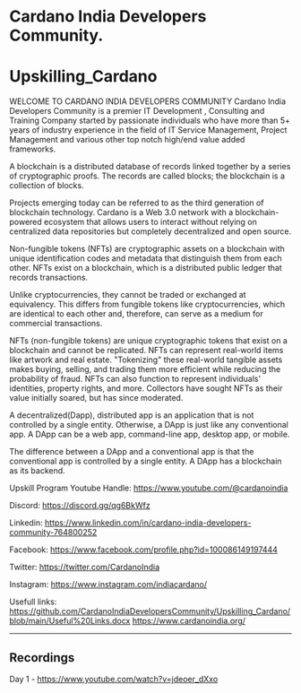 # Cardano India Developers Community.
# Upskilling_Cardano
WELCOME TO CARDANO INDIA DEVELOPERS COMMUNITY
Cardano India Developers Community is a premier IT Development , Consulting and Training Company started by passionate individuals who have more than 5+ years of industry experience in the field of IT Service Management, Project Management and various other top notch high/end value added frameworks.

A blockchain is a distributed database of records linked together by a series of cryptographic proofs. The records are called blocks; the blockchain is a collection of blocks.

Projects emerging today can be referred to as the third generation of blockchain technology. Cardano is a Web 3.0 network with a blockchain-powered ecosystem that allows users to interact without relying on centralized data repositories but completely decentralized and open source.

Non-fungible tokens (NFTs) are cryptographic assets on a blockchain with unique identification codes and metadata that distinguish them from each other. NFTs exist on a blockchain, which is a distributed public ledger that records transactions. 

Unlike cryptocurrencies, they cannot be traded or exchanged at equivalency. This differs from fungible tokens like cryptocurrencies, which are identical to each other and, therefore, can serve as a medium for commercial transactions.

NFTs (non-fungible tokens) are unique cryptographic tokens that exist on a blockchain and cannot be replicated.
NFTs can represent real-world items like artwork and real estate.
"Tokenizing" these real-world tangible assets makes buying, selling, and trading them more efficient while reducing the probability of fraud.
NFTs can also function to represent individuals' identities, property rights, and more.
Collectors have sought NFTs as their value initially soared, but has since moderated.

A decentralized(Dapp), distributed app is an application that is not controlled by a single entity. Otherwise, a DApp is just like any conventional app. A DApp can be a web app, command-line app, desktop app, or mobile.

The difference between a DApp and a conventional app is that the conventional app is controlled by a single entity. A DApp has a blockchain as its backend.

Upskill Program Youtube Handle:
https://www.youtube.com/@cardanoindia


Discord: https://discord.gg/qg6BkWfz

Linkedin: https://www.linkedin.com/in/cardano-india-developers-community-764800252

Facebook: https://www.facebook.com/profile.php?id=100086149197444

Twitter: https://twitter.com/CardanoIndia

Instagram: https://www.instagram.com/indiacardano/

Usefull links: https://github.com/CardanoIndiaDevelopersCommunity/Upskilling_Cardano/blob/main/Useful%20Links.docx
https://www.cardanoindia.org/

-------------------------------------------------------
Recordings
-------------------------------------------------------

Day 1 - https://www.youtube.com/watch?v=jdeoer_dXxo

